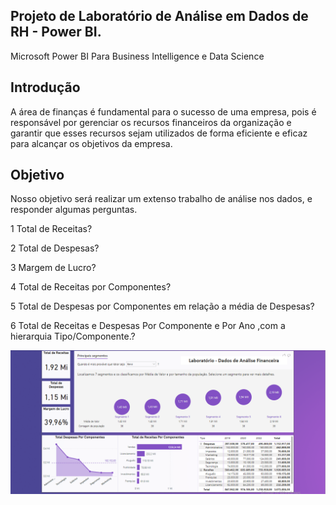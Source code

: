 

## Projeto de Laboratório de Análise em Dados de RH - Power BI.

Microsoft Power BI Para Business Intelligence e Data Science

## Introdução

A área de finanças é fundamental para o sucesso de uma empresa, pois é responsável 
por  gerenciar  os  recursos  financeiros  da  organização  e  garantir  que  esses  recursos  sejam 
utilizados de forma eficiente e eficaz para alcançar os objetivos da empresa.

## Objetivo

Nosso objetivo será realizar um extenso trabalho de análise nos dados, e 
responder algumas perguntas.

1 Total de Receitas?

2 Total de Despesas?

3 Margem de Lucro?

4 Total de Receitas por Componentes?

5 Total de Despesas por Componentes em relação a média de Despesas?

6 Total  de  Receitas e  Despesas Por  Componente  e  Por  Ano ,com  a  hierarquia Tipo/Componente.?





<img src="https://github.com/jeffersonAsilva/Projeto_Analise_Dados_Financeiros/blob/main/img8.PNG">










